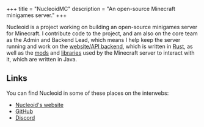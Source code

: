 +++
title = "NucleoidMC"
description = "An open-source Minecraft minigames server."
+++

Nucleoid is a project working on building an open-source minigames server for Minecraft. I contribute code to the project, and am also on the core team as the Admin and Backend Lead, which means I help keep the server running and work on the [website/API backend](https://github.com/NucleoidMC/nucleoid-backend), which is written in [Rust](https://rust-lang.org/), as well as the [mods](https://github.com/NucleoidMC/nucleoid-extras) and [libraries](https://github.com/NucleoidMC/plasmid) used by the Minecraft server to interact with it, which are written in Java.

## Links

You can find Nucleoid in some of these places on the interwebs:
- [Nucleoid's website](https://nucleoid.xyz/)
- [GitHub](github://NucleoidMC/)
- [Discord](https://nucleoid.xyz/discord)
